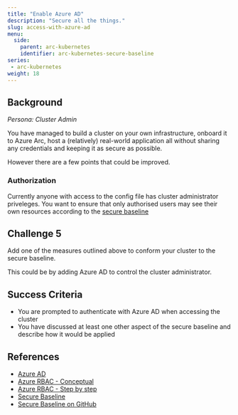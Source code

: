 ```yaml
---
title: "Enable Azure AD"
description: "Secure all the things."
slug: access-with-azure-ad
menu:
  side:
    parent: arc-kubernetes
    identifier: arc-kubernetes-secure-baseline
series:
 - arc-kubernetes
weight: 18
---
```


## Background

*Persona: Cluster Admin*

You have managed to build a cluster on your own infrastructure, onboard it to Azure Arc, host a (relatively) real-world application all without sharing any credentials and keeping it as secure as possible.

However there are a few points that could be improved.

### Authorization

Currently anyone with access to the config file has cluster administrator priveleges. You want to ensure that only authorised users may see their own resources according to the [secure baseline](https://docs.microsoft.com/security/benchmark/azure/baselines/aks-security-baseline)

## Challenge 5

Add one of the measures outlined above to conform your cluster to the secure baseline.

This could be by adding Azure AD to control the cluster administrator.

## Success Criteria

* You are prompted to authenticate with Azure AD when accessing the cluster
* You have discussed at least one other aspect of the secure baseline and describe how it would be applied

## References

* [Azure AD](https://github.com/mspnp/aks-secure-baseline/blob/main/03-aad.md)
* [Azure RBAC - Conceptual](https://docs.microsoft.com/azure/azure-arc/kubernetes/conceptual-azure-rbac)
* [Azure RBAC - Step by step](https://docs.microsoft.com/azure/azure-arc/kubernetes/azure-rbac)
* [Secure Baseline](https://docs.microsoft.com/security/benchmark/azure/baselines/aks-security-baseline)
* [Secure Baseline on GitHub](https://github.com/mspnp/aks-secure-baseline/)